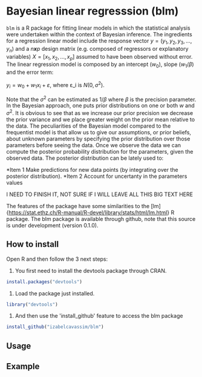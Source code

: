 Bayesian linear regresssion (blm)
=================================

`blm` is a R package for fitting linear models in which the statistical analysis were undertaken within the context of Bayesian inference. The ingredients for a regression linear model include the response vector *y* = (*y*<sub>1</sub>, *y*<sub>2</sub>, *y*<sub>3</sub>, ..., *y*<sub>*n*</sub>) and a *n**x**p* design matrix (e.g. composed of regressors or explanatory variables) *X* = \[*x*<sub>1</sub>, *x*<sub>2</sub>, ..., *x*<sub>*p*</sub>\] assumed to have been observed without error. The linear regression model is composed by an intercept (*w*<sub>0</sub>), slope (*w*<sub>1</sub>/*β*) and the error term:

*y*<sub>*i*</sub> = *w*<sub>0</sub> + *w*<sub>1</sub>*x*<sub>*i*</sub> + *ε*, where ε\_i is *N*(0, *σ*<sup>2</sup>).

Note that the *σ*<sup>2</sup> can be estimated as 1/*β* where *β* is the precision parameter. In the Bayesian approach, one puts prior distributions on one or both *w* and *σ*<sup>2</sup>. It is obvious to see that as we increase our prior precision we decrease the prior variance and we place greater weight on the prior mean relative to the data. The peculiarities of the Bayesian model compared to the frequentist model is that allow us to give our assumptions, or prior beliefs, about unknown parameters by specifying the prior distribution over those parameters before seeing the data. Once we observe the data we can compute the posterior probability distribution for the parameters, given the observed data. The posterior distribution can be lately used to:

*Item 1 Make predictions for new data points (by integrating over the posterior distribution). *Item 2 Account for uncertanty in the parameters values

I NEED TO FINISH IT, NOT SURE IF I WILL LEAVE ALL THIS BIG TEXT HERE

The features of the package have some similarities to the \[lm\]{<https://stat.ethz.ch/R-manual/R-devel/library/stats/html/lm.html>} R package. The blm package is available through github, note that this source is under development (version 0.1.0).

How to install
--------------

Open R and then follow the 3 next steps:

1.  You first need to install the devtools package through CRAN.

``` r
install.packages("devtools")
```

1.  Load the package just installed.

``` r
library("devtools")
```

1.  And then use the 'install\_github' feature to access the blm package

``` r
install_github("izabelcavassim/blm")
```

Usage
-----

Example
-------
